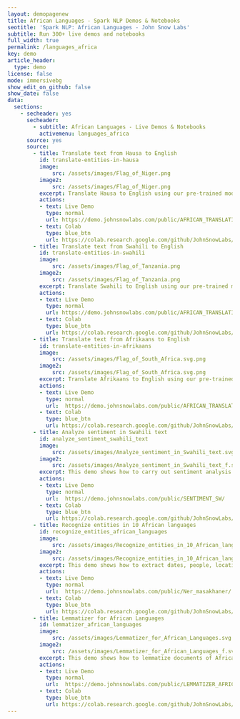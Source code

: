 ```yaml
---
layout: demopagenew
title: African Languages - Spark NLP Demos & Notebooks
seotitle: 'Spark NLP: African Languages - John Snow Labs'
subtitle: Run 300+ live demos and notebooks
full_width: true
permalink: /languages_africa
key: demo
article_header:
  type: demo
license: false
mode: immersivebg
show_edit_on_github: false
show_date: false
data:
  sections:  
    - secheader: yes
      secheader:
        - subtitle: African Languages - Live Demos & Notebooks
          activemenu: languages_africa
      source: yes
      source: 
        - title: Translate text from Hausa to English
          id: translate-entities-in-hausa
          image: 
              src: /assets/images/Flag_of_Niger.png
          image2: 
              src: /assets/images/Flag_of_Niger.png
          excerpt: Translate Hausa to English using our pre-trained model.
          actions:
          - text: Live Demo
            type: normal
            url: https://demo.johnsnowlabs.com/public/AFRICAN_TRANSLATION_HAUSA/
          - text: Colab
            type: blue_btn
            url: https://colab.research.google.com/github/JohnSnowLabs/spark-nlp-workshop/blob/master/tutorials/streamlit_notebooks/public/AFRICAN_TRANSLATION.ipynb
        - title: Translate text from Swahili to English
          id: translate-entities-in-swahili
          image: 
              src: /assets/images/Flag_of_Tanzania.png
          image2: 
              src: /assets/images/Flag_of_Tanzania.png
          excerpt: Translate Swahili to English using our pre-trained model.
          actions:
          - text: Live Demo
            type: normal
            url: https://demo.johnsnowlabs.com/public/AFRICAN_TRANSLATION_SWAHILI/
          - text: Colab
            type: blue_btn
            url: https://colab.research.google.com/github/JohnSnowLabs/spark-nlp-workshop/blob/master/tutorials/streamlit_notebooks/public/AFRICAN_TRANSLATION.ipynb
        - title: Translate text from Afrikaans to English
          id: translate-entities-in-afrikaans
          image: 
              src: /assets/images/Flag_of_South_Africa.svg.png
          image2: 
              src: /assets/images/Flag_of_South_Africa.svg.png
          excerpt: Translate Afrikaans to English using our pre-trained model.
          actions:
          - text: Live Demo
            type: normal
            url:  https://demo.johnsnowlabs.com/public/AFRICAN_TRANSLATION_AFRIKAANS/
          - text: Colab
            type: blue_btn
            url: https://colab.research.google.com/github/JohnSnowLabs/spark-nlp-workshop/blob/master/tutorials/streamlit_notebooks/public/AFRICAN_TRANSLATION.ipynb
        - title: Analyze sentiment in Swahili text
          id: analyze_sentiment_swahili_text 
          image: 
              src: /assets/images/Analyze_sentiment_in_Swahili_text.svg
          image2: 
              src: /assets/images/Analyze_sentiment_in_Swahili_text_f.svg
          excerpt: This demo shows how to carry out sentiment analysis in Swahili texts.
          actions:
          - text: Live Demo
            type: normal
            url:  https://demo.johnsnowlabs.com/public/SENTIMENT_SW/
          - text: Colab
            type: blue_btn
            url: https://colab.research.google.com/github/JohnSnowLabs/spark-nlp-workshop/blob/master/tutorials/streamlit_notebooks/SENTIMENT_SW.ipynb
        - title: Recognize entities in 10 African languages 
          id: recognize_entities_african_languages  
          image: 
              src: /assets/images/Recognize_entities_in_10_African_languages.svg
          image2: 
              src: /assets/images/Recognize_entities_in_10_African_languages_f.svg
          excerpt: This demo shows how to extract dates, people, locations and organizations from texts written in any of 10 different African languages.
          actions:
          - text: Live Demo
            type: normal
            url:  https://demo.johnsnowlabs.com/public/Ner_masakhaner/
          - text: Colab
            type: blue_btn
            url: https://colab.research.google.com/github/JohnSnowLabs/spark-nlp-workshop/blob/master/tutorials/streamlit_notebooks/Ner_masakhaner.ipynb
        - title: Lemmatizer for African Languages
          id: lemmatizer_african_languages   
          image: 
              src: /assets/images/Lemmatizer_for_African_Languages.svg
          image2: 
              src: /assets/images/Lemmatizer_for_African_Languages_f.svg
          excerpt: This demo shows how to lemmatize documents of African languages.
          actions:
          - text: Live Demo
            type: normal
            url:  https://demo.johnsnowlabs.com/public/LEMMATIZER_AFRICAN/
          - text: Colab
            type: blue_btn
            url: https://colab.research.google.com/github/JohnSnowLabs/spark-nlp-workshop/blob/master/tutorials/Certification_Trainings/Public/2.Text_Preprocessing_with_SparkNLP_Annotators_Transformers.ipynb
---
```

